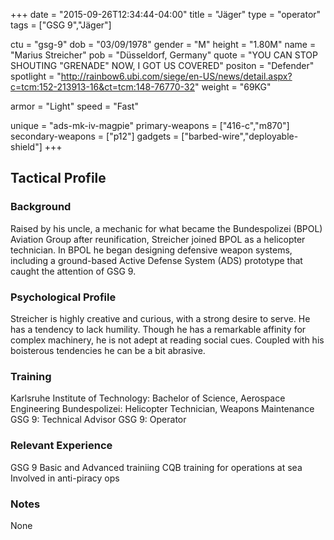 +++
date = "2015-09-26T12:34:44-04:00"
title = "Jäger"
type = "operator"
tags = ["GSG 9","Jäger"]

ctu = "gsg-9"
dob = "03/09/1978"
gender = "M"
height = "1.80M"
name = "Marius Streicher"
pob = "Düsseldorf, Germany"
quote = "YOU CAN STOP SHOUTING \"GRENADE\" NOW, I GOT US COVERED"
positon = "Defender"
spotlight = "http://rainbow6.ubi.com/siege/en-US/news/detail.aspx?c=tcm:152-213913-16&ct=tcm:148-76770-32"
weight = "69KG"

armor = "Light"
speed = "Fast"

unique = "ads-mk-iv-magpie"
primary-weapons = ["416-c","m870"]
secondary-weapons = ["p12"]
gadgets = ["barbed-wire","deployable-shield"]
+++

## Tactical Profile

### Background

Raised by his uncle, a mechanic for what became the Bundespolizei (BPOL) Aviation Group after reunification, Streicher joined BPOL as a helicopter technician. In BPOL he began designing defensive weapon systems, including a ground-based Active Defense System (ADS) prototype that caught the attention of GSG 9.

### Psychological Profile

Streicher is highly creative and curious, with a strong desire to serve. He has a tendency to lack humility. Though he has a remarkable affinity for complex machinery, he is not adept at reading social cues. Coupled with his boisterous tendencies he can be a bit abrasive.

### Training

Karlsruhe Institute of Technology: Bachelor of Science, Aerospace Engineering
Bundespolizei: Helicopter Technician, Weapons Maintenance
GSG 9: Technical Advisor
GSG 9: Operator

### Relevant Experience

GSG 9 Basic and Advanced trainiing
CQB training for operations at sea
Involved in anti-piracy ops

### Notes

None
